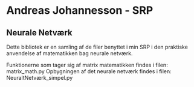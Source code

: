 # Andreas Johannesson - SRP
## Neurale Netværk

Dette bibliotek er en samling af de filer benyttet i min SRP i den praktiske anvendelse af matematikken bag neurale netværk.

Funktionerne som tager sig af matrix matematikken findes i filen: matrix_math.py
Opbygningen af det neurale netværk findes i filen: NeuraltNetværk_simpel.py